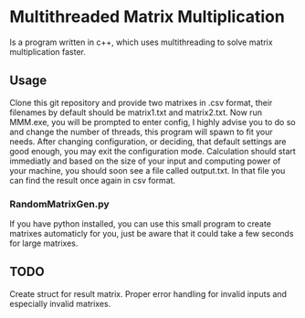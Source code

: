 # Multithreaded Matrix Multiplication  

Is a program written in c++, which uses multithreading to solve matrix multiplication faster.  

## Usage  

Clone this git repository and provide two matrixes in .csv format, their filenames by default should be matrix1.txt and matrix2.txt. Now run MMM.exe, you will be prompted to enter config, I highly advise you to do so and change the number of threads, this program will spawn to fit your needs. After changing configuration, or deciding, that default settings are good enough, you may exit the configuration mode. Calculation should start immediatly and based on the size of your input and computing power of your machine, you should soon see a file called output.txt. In that file you can find the result once again in csv format.  

### RandomMatrixGen.py  

If you have python installed, you can use this small program to create matrixes automaticly for you, just be aware that it could take a few seconds for large matrixes.  

## TODO  

Create struct for result matrix. Proper error handling for invalid inputs and especially invalid matrixes.  
